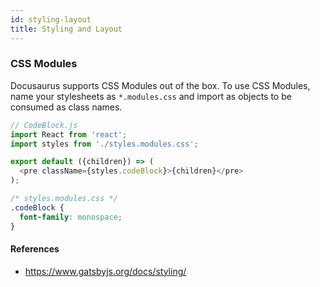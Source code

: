 ```yaml
---
id: styling-layout
title: Styling and Layout
---
```


<!--
  TODO:
  - Infima
  - SASS
  - CSS in JS
-->

### CSS Modules

Docusaurus supports CSS Modules out of the box. To use CSS Modules, name your stylesheets as `*.modules.css` and import as objects to be consumed as class names.

```js
// CodeBlock.js
import React from 'react';
import styles from './styles.modules.css';

export default ({children}) => (
  <pre className={styles.codeBlock}>{children}</pre>
);
```

```css
/* styles.modules.css */
.codeBlock {
  font-family: monospace;
}
```

#### References

- https://www.gatsbyjs.org/docs/styling/
